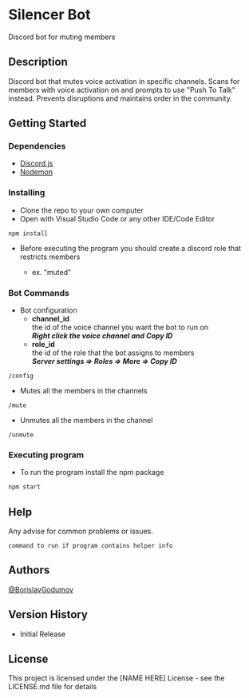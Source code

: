 # Silencer Bot

Discord bot for muting members

## Description

Discord bot that mutes voice activation in specific channels. Scans for members with voice activation on and prompts to use "Push To Talk" instead. Prevents disruptions and maintains order in the community.

## Getting Started

### Dependencies

- [Discord.js](https://discord.js.org/#)
- [Nodemon](https://nodemon.io)

### Installing

- Clone the repo to your own computer
- Open with Visual Studio Code or any other IDE/Code Editor

```
npm install
```

- Before executing the program you should create a discord role that restricts members

  - ex. "muted"

### Bot Commands

- Bot configuration
  - **channel_id**  
    the id of the voice channel you want the bot to run on  
    **_Right click the voice channel and Copy ID_**
  - **role_id**  
    the id of the role that the bot assigns to members  
    **_Server settings => Roles => More => Copy ID_**

```
/config
```

- Mutes all the members in the channels

```
/mute
```

- Unmutes all the members in the channel

```
/unmute
```

### Executing program

- To run the program install the npm package

```bash
npm start
```

## Help

Any advise for common problems or issues.

```
command to run if program contains helper info
```

## Authors

[@BorislavGodumov](https://www.linkedin.com/in/borislav-godumov-7245b61a2/)

## Version History

- Initial Release

## License

This project is licensed under the [NAME HERE] License - see the LICENSE.md file for details
